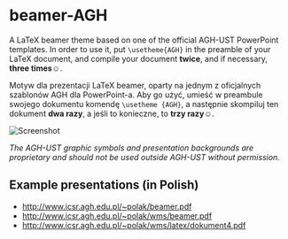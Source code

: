 # beamer-AGH

A LaTeX beamer theme based on one of the official AGH-UST PowerPoint templates.
In order to use it, put `\usetheme{AGH}` in the preamble of your LaTeX document, and compile your document **twice**, and if necessary, **three times**&#9786;.

Motyw dla prezentacji LaTeX beamer, oparty na jednym z oficjalnych szablonów AGH dla PowerPoint-a.
Aby go użyć, umieść w preambule swojego dokumentu komendę `\usetheme {AGH}`, a następnie skompiluj ten dokument **dwa razy**, a jeśli to konieczne, to **trzy razy**&#9786;.

![Screenshot](http://www.icsr.agh.edu.pl/~polak/wms/beamer-AGH.big.png "Title slide")

*The AGH-UST graphic symbols and presentation backgrounds are proprietary and should not be used outside AGH-UST without permission.*
    
  
## Example presentations (in Polish)
* <http://www.icsr.agh.edu.pl/~polak/beamer.pdf>
* <http://www.icsr.agh.edu.pl/~polak/wms/beamer.pdf>
* <http://www.icsr.agh.edu.pl/~polak/wms/latex/dokument4.pdf>

